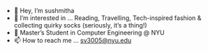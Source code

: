 - 👋 Hey, I’m sushmitha
- 👀 I’m interested in ... Reading, Travelling, Tech-inspired fashion & collecting quirky socks (seriously, it’s a thing!)
- 🌱 Master’s Student in Computer Engineering @ NYU 
- 📫 How to reach me ... sv3005@nyu.edu
<!---
5ushh/5ushh is a ✨ special ✨ repository because its `README.md` (this file) appears on your GitHub profile.
You can click the Preview link to take a look at your changes.
--->
